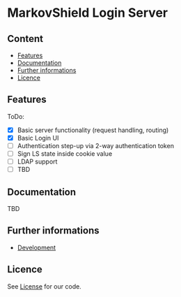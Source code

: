 # MarkovShield Login Server

## Content
* [Features](#features)
* [Documentation](#documentation)
* [Further informations](#further-informations)
* [Licence](#licence)

## Features
ToDo:
- [x] Basic server functionality (request handling, routing)
- [x] Basic Login UI
- [ ] Authentication step-up via 2-way authentication token
- [ ] Sign LS state inside cookie value
- [ ] LDAP support
- [ ] TBD

## Documentation
TBD

## Further informations
* [Development](documentations/DEVELOPMENT.md)

## Licence
See [License](LICENSE.md) for our code.